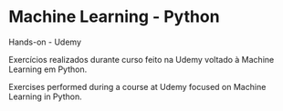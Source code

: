 # Machine Learning - Python
 Hands-on - Udemy

Exercícios realizados durante curso feito na Udemy voltado à Machine Learning em Python.

Exercises performed during a course at Udemy focused on Machine Learning in Python.
